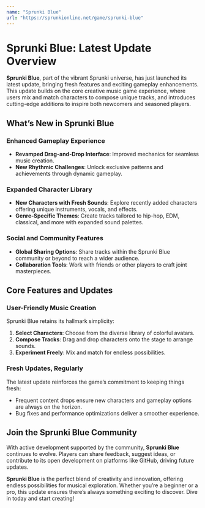 ```yaml
---
name: "Sprunki Blue"
url: "https://sprunkionline.net/game/sprunki-blue"
---
```


# Sprunki Blue: Latest Update Overview

**Sprunki Blue**, part of the vibrant Sprunki universe, has just launched its latest update, bringing fresh features and exciting gameplay enhancements. This update builds on the core creative music game experience, where users mix and match characters to compose unique tracks, and introduces cutting-edge additions to inspire both newcomers and seasoned players.

## **What’s New in Sprunki Blue**

### **Enhanced Gameplay Experience**

- **Revamped Drag-and-Drop Interface**: Improved mechanics for seamless music creation.
- **New Rhythmic Challenges**: Unlock exclusive patterns and achievements through dynamic gameplay.

### **Expanded Character Library**

- **New Characters with Fresh Sounds**: Explore recently added characters offering unique instruments, vocals, and effects.
- **Genre-Specific Themes**: Create tracks tailored to hip-hop, EDM, classical, and more with expanded sound palettes.

### **Social and Community Features**

- **Global Sharing Options**: Share tracks within the Sprunki Blue community or beyond to reach a wider audience.
- **Collaboration Tools**: Work with friends or other players to craft joint masterpieces.

## **Core Features and Updates**

### **User-Friendly Music Creation**

Sprunki Blue retains its hallmark simplicity:

1. **Select Characters**: Choose from the diverse library of colorful avatars.
2. **Compose Tracks**: Drag and drop characters onto the stage to arrange sounds.
3. **Experiment Freely**: Mix and match for endless possibilities.

### **Fresh Updates, Regularly**

The latest update reinforces the game’s commitment to keeping things fresh:

- Frequent content drops ensure new characters and gameplay options are always on the horizon.
- Bug fixes and performance optimizations deliver a smoother experience.

## **Join the Sprunki Blue Community**

With active development supported by the community, **Sprunki Blue** continues to evolve. Players can share feedback, suggest ideas, or contribute to its open development on platforms like GitHub, driving future updates.

**Sprunki Blue** is the perfect blend of creativity and innovation, offering endless possibilities for musical exploration. Whether you’re a beginner or a pro, this update ensures there’s always something exciting to discover. Dive in today and start creating!
